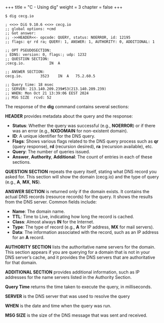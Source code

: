 +++
title = "C - Using dig"
weight = 3
chapter = false
+++

```
$ dig cecg.io

; <<>> DiG 9.10.6 <<>> cecg.io
;; global options: +cmd
;; Got answer:
;; ->>HEADER<<- opcode: QUERY, status: NOERROR, id: 12195
;; flags: qr rd ra; QUERY: 1, ANSWER: 1, AUTHORITY: 0, ADDITIONAL: 1

;; OPT PSEUDOSECTION:
; EDNS: version: 0, flags:; udp: 1232
;; QUESTION SECTION:
;cecg.io.			IN	A

;; ANSWER SECTION:
cecg.io.		3523	IN	A	75.2.60.5

;; Query time: 18 msec
;; SERVER: 213.140.209.239#53(213.140.209.239)
;; WHEN: Mon Oct 21 13:39:06 EEST 2024
;; MSG SIZE  rcvd: 52
```

The response of the **dig** command contains several sections:

**HEADER** provides metadata about the query and the response:

- **Status**: Whether the query was successful (e.g., **NOERROR**) or if there was an error (e.g., **NXDOMAIN** for non-existent domain).
- **ID**: A unique identifier for the DNS query.
- **Flags**: Shows various flags related to the DNS query process such as **qr** (query response), **rd** (recursion desired), **ra** (recursion available), etc.
- **Query**: The number of queries issued.
- **Answer**, **Authority**, **Additional**: The count of entries in each of these sections.

**QUESTION SECTION** repeats the query itself, stating what DNS record you asked for. This section will show the domain (cecg.io) and the type of query (e.g., **A**, **MX**, **NS**).

**ANSWER SECTION** is returned only if the domain exists. It contains the actual DNS records (resource records) for the query. It shows the results from the DNS server. Common fields include:

- **Name**: The domain name.
- **TTL**: Time to Live, indicating how long the record is cached.
- **Class**: Almost always **IN** for the Internet.
- **Type**: The type of record (e.g., **A** for IP address, **MX** for mail servers).
- **Data**: The information associated with the record, such as an IP address for an **A** record.

**AUTHORITY SECTION** lists the authoritative name servers for the domain. This section appears if you are querying for a domain that is not in your DNS server’s cache, and it provides the DNS servers that are authoritative for that domain.

**ADDITIONAL SECTION** provides additional information, such as IP addresses for the name servers listed in the Authority Section.

**Query Time** returns the time taken to execute the query, in milliseconds.

**SERVER** is the DNS server that was used to resolve the query

**WHEN** is the date and time when the query was run.

**MSG SIZE** is the size of the DNS message that was sent and received.
